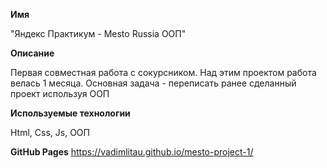 **Имя**

"Яндекс Практикум - Mesto Russia ООП"

**Описание**

Первая совместная работа с сокурсником.
Над этим проектом работа велась 1 месяца.
Основная задача - переписать ранее сделанный проект используя ООП


**Используемые технологии**

Html, Css, Js, ООП

**GitHub Pages**
https://vadimlitau.github.io/mesto-project-1/

